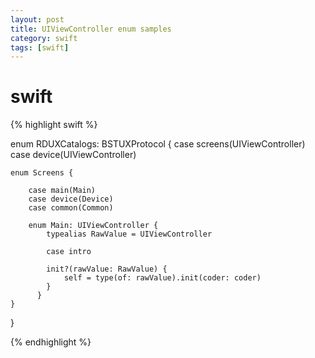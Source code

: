 ```yaml
---
layout: post
title: UIViewController enum samples
category: swift
tags: [swift]
---
```


# swift

{% highlight swift %}

enum RDUXCatalogs: BSTUXProtocol {
    case screens(UIViewController)
    case device(UIViewController)

    enum Screens {

        case main(Main)
        case device(Device)
        case common(Common)

        enum Main: UIViewController {
            typealias RawValue = UIViewController

            case intro

            init?(rawValue: RawValue) {
                self = type(of: rawValue).init(coder: coder)
            }
          }
    }
}

{% endhighlight %}
